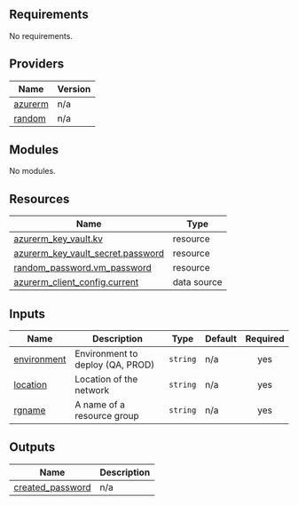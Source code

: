 ## Requirements

No requirements.

## Providers

| Name | Version |
|------|---------|
| <a name="provider_azurerm"></a> [azurerm](#provider\_azurerm) | n/a |
| <a name="provider_random"></a> [random](#provider\_random) | n/a |

## Modules

No modules.

## Resources

| Name | Type |
|------|------|
| [azurerm_key_vault.kv](https://registry.terraform.io/providers/hashicorp/azurerm/latest/docs/resources/key_vault) | resource |
| [azurerm_key_vault_secret.password](https://registry.terraform.io/providers/hashicorp/azurerm/latest/docs/resources/key_vault_secret) | resource |
| [random_password.vm_password](https://registry.terraform.io/providers/hashicorp/random/latest/docs/resources/password) | resource |
| [azurerm_client_config.current](https://registry.terraform.io/providers/hashicorp/azurerm/latest/docs/data-sources/client_config) | data source |

## Inputs

| Name | Description | Type | Default | Required |
|------|-------------|------|---------|:--------:|
| <a name="input_environment"></a> [environment](#input\_environment) | Environment to deploy (QA, PROD) | `string` | n/a | yes |
| <a name="input_location"></a> [location](#input\_location) | Location of the network | `string` | n/a | yes |
| <a name="input_rgname"></a> [rgname](#input\_rgname) | A name of a resource group | `string` | n/a | yes |

## Outputs

| Name | Description |
|------|-------------|
| <a name="output_created_password"></a> [created\_password](#output\_created\_password) | n/a |

